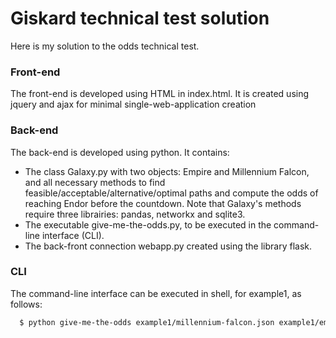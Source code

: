 # Giskard technical test solution
Here is my solution to the odds technical test.

### Front-end
The front-end is developed using HTML in index.html. It is created using jquery and ajax for minimal single-web-application creation
  
### Back-end
The back-end is developed using python. It contains:
  - The class Galaxy.py with two objects: Empire and Millennium Falcon, and all necessary methods to find feasible/acceptable/alternative/optimal paths and compute the odds of reaching Endor before the countdown. Note that Galaxy's methods require three librairies: pandas, networkx and sqlite3.
  - The executable give-me-the-odds.py, to be executed in the command-line interface (CLI).
  - The back-front connection webapp.py created using the library flask.
  
### CLI
The command-line interface can be executed in shell, for example1, as follows:
```sh
  $ python give-me-the-odds example1/millennium-falcon.json example1/empire.json
```



